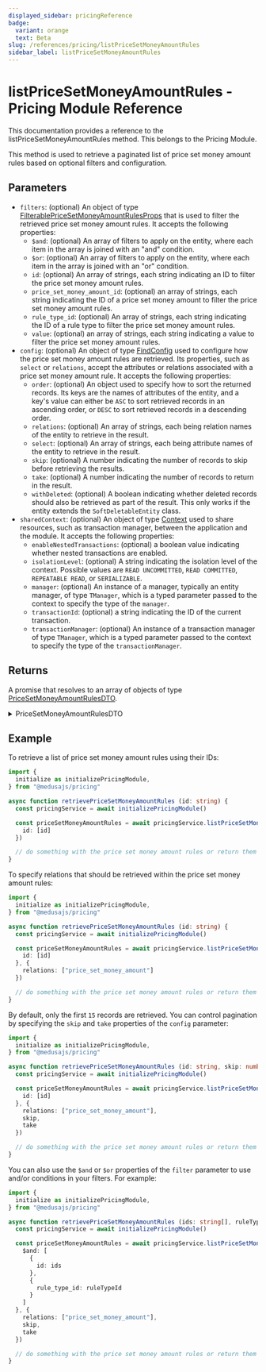 ```yaml
---
displayed_sidebar: pricingReference
badge:
  variant: orange
  text: Beta
slug: /references/pricing/listPriceSetMoneyAmountRules
sidebar_label: listPriceSetMoneyAmountRules
---
```


# listPriceSetMoneyAmountRules - Pricing Module Reference

This documentation provides a reference to the listPriceSetMoneyAmountRules method. This belongs to the Pricing Module.

This method is used to retrieve a paginated list of price set money amount rules based on optional filters and configuration.

## Parameters

- `filters`: (optional) An object of type [FilterablePriceSetMoneyAmountRulesProps](../../interfaces/FilterablePriceSetMoneyAmountRulesProps.md) that is used to filter the retrieved price set money amount rules. It accepts the following properties:
	- `$and`: (optional) An array of filters to apply on the entity, where each item in the array is joined with an "and" condition.
	- `$or`: (optional) An array of filters to apply on the entity, where each item in the array is joined with an "or" condition.
	- `id`: (optional) An array of strings, each string indicating an ID to filter the price set money amount rules.
	- `price_set_money_amount_id`: (optional) an array of strings, each string indicating the ID of a price set money amount to filter the price set money amount rules.
	- `rule_type_id`: (optional) An array of strings, each string indicating the ID of a rule type to filter the price set money amount rules.
	- `value`: (optional) an array of strings, each string indicating a value to filter the price set money amount rules.
- `config`: (optional) An object of type [FindConfig](../../interfaces/FindConfig.md) used to configure how the price set money amount rules are retrieved. Its properties, such as `select` or `relations`, accept the attributes or relations associated with a price set money amount rule. It accepts the following properties:
	- `order`: (optional) An object used to specify how to sort the returned records. Its keys are the names of attributes of the entity, and a key's value can either be `ASC` to sort retrieved records in an ascending order, or `DESC` to sort retrieved records in a descending order.
	- `relations`: (optional) An array of strings, each being relation names of the entity to retrieve in the result.
	- `select`: (optional) An array of strings, each being attribute names of the entity to retrieve in the result.
	- `skip`: (optional) A number indicating the number of records to skip before retrieving the results.
	- `take`: (optional) A number indicating the number of records to return in the result.
	- `withDeleted`: (optional) A boolean indicating whether deleted records should also be retrieved as part of the result. This only works if the entity extends the `SoftDeletableEntity` class.
- `sharedContext`: (optional) An object of type [Context](../../interfaces/Context.md) used to share resources, such as transaction manager, between the application and the module. It accepts the following properties:
	- `enableNestedTransactions`: (optional) a boolean value indicating whether nested transactions are enabled.
	- `isolationLevel`: (optional) A string indicating the isolation level of the context. Possible values are `READ UNCOMMITTED`, `READ COMMITTED`, `REPEATABLE READ`, or `SERIALIZABLE`.
	- `manager`: (optional) An instance of a manager, typically an entity manager, of type `TManager`, which is a typed parameter passed to the context to specify the type of the `manager`.
	- `transactionId`: (optional) a string indicating the ID of the current transaction.
	- `transactionManager`: (optional) An instance of a transaction manager of type `TManager`, which is a typed parameter passed to the context to specify the type of the `transactionManager`.

## Returns

A promise that resolves to an array of objects of type [PriceSetMoneyAmountRulesDTO](../../interfaces/PriceSetMoneyAmountRulesDTO.md).

<details>
<summary>
PriceSetMoneyAmountRulesDTO
</summary>

- `id`: A string indicating the ID of the price set money amount.
- `price_set_money_amount`: an object of type [PriceSetMoneyAmountDTO](../../interfaces/PriceSetMoneyAmountDTO.md) holding the data of the associated price set money amount. It accepts the following properties:
	- `id`: a string indicating the ID of a price set money amount.
	- `money_amount`: (optional) an object of type [MoneyAmountDTO](../../interfaces/MoneyAmountDTO.md) holding the data of the associated money amount. It accepts the following properties:
		- `amount`: (optional) A number indicating the amount of this price.
		- `currency`: (optional) An object of type [CurrencyDTO](../../interfaces/CurrencyDTO.md) that holds the details of the price's currency. Since this is a relation, it will only be retrieved if it's passed to the `relations` array of the find-configuration options.
		- `currency_code`: (optional) A string that indicates the currency code of this price.
		- `id`: A string that indicates the ID of the money amount. A money amount represents a price.
		- `max_quantity`: (optional) A number that indicates the maximum quantity required to be purchased for this price to be applied.
		- `min_quantity`: (optional) A number that indicates the minimum quantity required to be purchased for this price to be applied.
	- `price_set`: (optional) an object of type [PriceSetDTO](../../interfaces/PriceSetDTO.md) holding the data of the associated price set. It accepts the following properties:
		- `id`: A string indicating the ID of the price set.
		- `money_amounts`: (optional) An array of objects of type [MoneyAmountDTO](../../interfaces/MoneyAmountDTO.md), which holds the prices that belong to this price set.
		- `rule_types`: (optional) An array of objects of type [RuleTypeDTO](../../interfaces/RuleTypeDTO.md), which holds the rule types applied on this price set.
	- `title`: (optional) a string indicating the title of the price set money amount.
- `rule_type`: an object of type [RuleTypeDTO](../../interfaces/RuleTypeDTO.md) holding the data of the associated rule type. It accepts the following properties:
	- `default_priority`: A number indicating the priority of the rule type. This is useful when calculating the price of a price set, and multiple rules satisfy the provided context. The higher the value, the higher the priority of the rule type.
	- `id`: A string indicating the ID of the rule type.
	- `name`: A string indicating the display name of the rule type.
	- `rule_attribute`: A string indicating a unique name used to later identify the rule_attribute. For example, it can be used in the `context` parameter of the `calculatePrices` method to specify a rule for calculating the price.
- `value`: a string indicating the value of the price set money amount rule.

</details>

## Example

To retrieve a list of price set money amount rules using their IDs:

```ts
import { 
  initialize as initializePricingModule,
} from "@medusajs/pricing"

async function retrievePriceSetMoneyAmountRules (id: string) {
  const pricingService = await initializePricingModule()

  const priceSetMoneyAmountRules = await pricingService.listPriceSetMoneyAmountRules({
    id: [id]
  })

  // do something with the price set money amount rules or return them
}
```

To specify relations that should be retrieved within the price set money amount rules:

```ts
import { 
  initialize as initializePricingModule,
} from "@medusajs/pricing"

async function retrievePriceSetMoneyAmountRules (id: string) {
  const pricingService = await initializePricingModule()

  const priceSetMoneyAmountRules = await pricingService.listPriceSetMoneyAmountRules({
    id: [id]
  }, {
    relations: ["price_set_money_amount"]
  })

  // do something with the price set money amount rules or return them
}
```

By default, only the first `15` records are retrieved. You can control pagination by specifying the `skip` and `take` properties of the `config` parameter:

```ts
import { 
  initialize as initializePricingModule,
} from "@medusajs/pricing"

async function retrievePriceSetMoneyAmountRules (id: string, skip: number, take: number) {
  const pricingService = await initializePricingModule()

  const priceSetMoneyAmountRules = await pricingService.listPriceSetMoneyAmountRules({
    id: [id]
  }, {
    relations: ["price_set_money_amount"],
    skip,
    take
  })

  // do something with the price set money amount rules or return them
}
```

You can also use the `$and` or `$or` properties of the `filter` parameter to use and/or conditions in your filters. For example:

```ts
import { 
  initialize as initializePricingModule,
} from "@medusajs/pricing"

async function retrievePriceSetMoneyAmountRules (ids: string[], ruleTypeId: string[], skip: number, take: number) {
  const pricingService = await initializePricingModule()

  const priceSetMoneyAmountRules = await pricingService.listPriceSetMoneyAmountRules({
    $and: [
      {
        id: ids
      },
      {
        rule_type_id: ruleTypeId
      }
    ]
  }, {
    relations: ["price_set_money_amount"],
    skip,
    take
  })

  // do something with the price set money amount rules or return them
}
```
